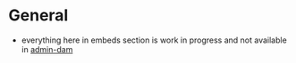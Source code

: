# General

- everything here in embeds section is work in progress and not available in [admin-dam](https://github.com/anzusystems/admin-dam)

